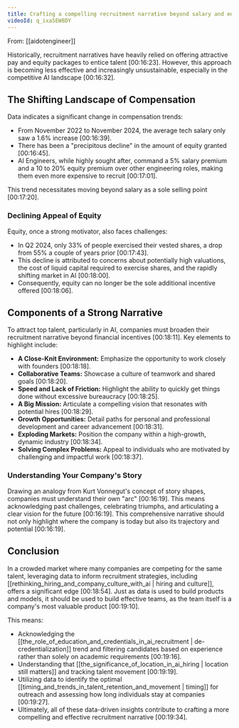 ```yaml
---
title: Crafting a compelling recruitment narrative beyond salary and equity
videoId: q_ixa5EW8DY
---
```


From: [[aidotengineer]] <br/> 

Historically, recruitment narratives have heavily relied on offering attractive pay and equity packages to entice talent <a class="yt-timestamp" data-t="00:16:23">[00:16:23]</a>. However, this approach is becoming less effective and increasingly unsustainable, especially in the competitive AI landscape <a class="yt-timestamp" data-t="00:16:32">[00:16:32]</a>.

## The Shifting Landscape of Compensation

Data indicates a significant change in compensation trends:
*   From November 2022 to November 2024, the average tech salary only saw a 1.6% increase <a class="yt-timestamp" data-t="00:16:39">[00:16:39]</a>.
*   There has been a "precipitous decline" in the amount of equity granted <a class="yt-timestamp" data-t="00:16:45">[00:16:45]</a>.
*   AI Engineers, while highly sought after, command a 5% salary premium and a 10 to 20% equity premium over other engineering roles, making them even more expensive to recruit <a class="yt-timestamp" data-t="00:17:01">[00:17:01]</a>.

This trend necessitates moving beyond salary as a sole selling point <a class="yt-timestamp" data-t="00:17:20">[00:17:20]</a>.

### Declining Appeal of Equity

Equity, once a strong motivator, also faces challenges:
*   In Q2 2024, only 33% of people exercised their vested shares, a drop from 55% a couple of years prior <a class="yt-timestamp" data-t="00:17:43">[00:17:43]</a>.
*   This decline is attributed to concerns about potentially high valuations, the cost of liquid capital required to exercise shares, and the rapidly shifting market in AI <a class="yt-timestamp" data-t="00:18:00">[00:18:00]</a>.
*   Consequently, equity can no longer be the sole additional incentive offered <a class="yt-timestamp" data-t="00:18:06">[00:18:06]</a>.

## Components of a Strong Narrative

To attract top talent, particularly in AI, companies must broaden their recruitment narrative beyond financial incentives <a class="yt-timestamp" data-t="00:18:11">[00:18:11]</a>. Key elements to highlight include:

*   **A Close-Knit Environment:** Emphasize the opportunity to work closely with founders <a class="yt-timestamp" data-t="00:18:18">[00:18:18]</a>.
*   **Collaborative Teams:** Showcase a culture of teamwork and shared goals <a class="yt-timestamp" data-t="00:18:20">[00:18:20]</a>.
*   **Speed and Lack of Friction:** Highlight the ability to quickly get things done without excessive bureaucracy <a class="yt-timestamp" data-t="00:18:25">[00:18:25]</a>.
*   **A Big Mission:** Articulate a compelling vision that resonates with potential hires <a class="yt-timestamp" data-t="00:18:29">[00:18:29]</a>.
*   **Growth Opportunities:** Detail paths for personal and professional development and career advancement <a class="yt-timestamp" data-t="00:18:31">[00:18:31]</a>.
*   **Exploding Markets:** Position the company within a high-growth, dynamic industry <a class="yt-timestamp" data-t="00:18:34">[00:18:34]</a>.
*   **Solving Complex Problems:** Appeal to individuals who are motivated by challenging and impactful work <a class="yt-timestamp" data-t="00:18:37">[00:18:37]</a>.

### Understanding Your Company's Story

Drawing an analogy from Kurt Vonnegut's concept of story shapes, companies must understand their own "arc" <a class="yt-timestamp" data-t="00:16:19">[00:16:19]</a>. This means acknowledging past challenges, celebrating triumphs, and articulating a clear vision for the future <a class="yt-timestamp" data-t="00:16:19">[00:16:19]</a>. This comprehensive narrative should not only highlight where the company is today but also its trajectory and potential <a class="yt-timestamp" data-t="00:16:19">[00:16:19]</a>.

## Conclusion

In a crowded market where many companies are competing for the same talent, leveraging data to inform recruitment strategies, including [[rethinking_hiring_and_company_culture_with_ai | hiring and culture]], offers a significant edge <a class="yt-timestamp" data-t="00:18:54">[00:18:54]</a>. Just as data is used to build products and models, it should be used to build effective teams, as the team itself is a company's most valuable product <a class="yt-timestamp" data-t="00:19:10">[00:19:10]</a>.

This means:
*   Acknowledging the [[the_role_of_education_and_credentials_in_ai_recruitment | de-credentialization]] trend and filtering candidates based on experience rather than solely on academic requirements <a class="yt-timestamp" data-t="00:19:16">[00:19:16]</a>.
*   Understanding that [[the_significance_of_location_in_ai_hiring | location still matters]] and tracking talent movement <a class="yt-timestamp" data-t="00:19:19">[00:19:19]</a>.
*   Utilizing data to identify the optimal [[timing_and_trends_in_talent_retention_and_movement | timing]] for outreach and assessing how long individuals stay at companies <a class="yt-timestamp" data-t="00:19:27">[00:19:27]</a>.
*   Ultimately, all of these data-driven insights contribute to crafting a more compelling and effective recruitment narrative <a class="yt-timestamp" data-t="00:19:34">[00:19:34]</a>.